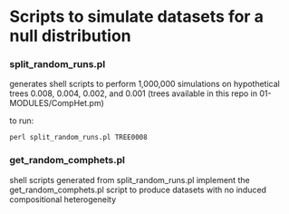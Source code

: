 # Scripts to simulate datasets for a null distribution

### split_random_runs.pl
generates shell scripts to perform 1,000,000 simulations on hypothetical trees 0.008, 0.004, 0.002, and 0.001 (trees available in this repo in 01-MODULES/CompHet.pm)   

to run:

`perl split_random_runs.pl TREE0008`

### get_random_comphets.pl
shell scripts generated from split_random_runs.pl implement the get_random_comphets.pl script to produce datasets with no induced compositional heterogeneity
